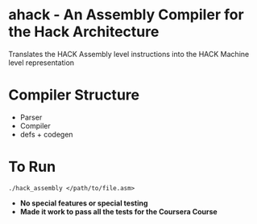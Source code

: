 # ahack - An Assembly Compiler for the Hack Architecture
Translates the HACK Assembly level instructions into the HACK Machine level representation

# Compiler Structure
- Parser 
- Compiler
- defs + codegen

# To Run
```
./hack_assembly </path/to/file.asm>
```

- __No special features or special testing__
- __Made it work to pass all the tests for the Coursera Course__
